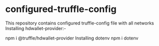 # configured-truffle-config
This repository contains configured truffle-config file with all networks 
Installing hdwallet-provider:- 

  npm i @truffle/hdwallet-provider 
Installing dotenv 
  npm i dotenv
